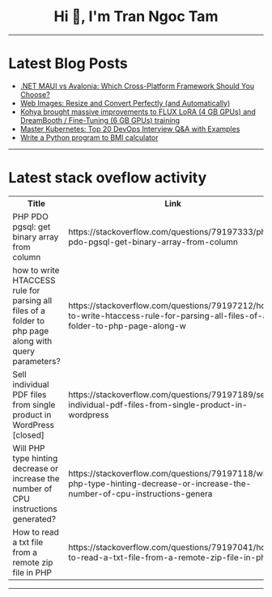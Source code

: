 <h1 align="center">Hi 👋, I'm Tran Ngoc Tam</h1>

---

# Latest Blog Posts 
<!-- BLOG-POST-LIST:START -->
- [.NET MAUI vs Avalonia: Which Cross-Platform Framework Should You Choose?](https://dev.to/empiree/net-maui-vs-avalonia-which-cross-platform-framework-should-you-choose-2ki)
- [Web Images: Resize and Convert Perfectly &lpar;and Automatically&rpar;](https://dev.to/tomj/web-images-resize-and-convert-perfectly-and-automatically-1adp)
- [Kohya brought massive improvements to FLUX LoRA &lpar;4 GB GPUs&rpar; and DreamBooth / Fine-Tuning &lpar;6 GB GPUs&rpar; training](https://dev.to/furkangozukara/kohya-brought-massive-improvements-to-flux-lora-4-gb-gpus-and-dreambooth-fine-tuning-6-gb-pmb)
- [Master Kubernetes: Top 20 DevOps Interview Q&amp;A with Examples](https://dev.to/i_am_vesh/master-kubernetes-top-20-devops-interview-qa-with-examples-1lep)
- [Write a Python program to BMI calculator](https://dev.to/lakshmi_prithanadesan_32/write-a-python-program-for-bmi-calculator-3k9b)
<!-- BLOG-POST-LIST:END -->

---

# Latest stack oveflow activity
<table>
  <tr><th>Title</th><th>Link</th></tr>
  <!-- STACKOVERFLOW:START --><tr><td>PHP PDO pgsql: get binary array from column</td><td>https://stackoverflow.com/questions/79197333/php-pdo-pgsql-get-binary-array-from-column</td></tr><tr><td>how to write HTACCESS rule for parsing all files of a folder to php page along with query parameters?</td><td>https://stackoverflow.com/questions/79197212/how-to-write-htaccess-rule-for-parsing-all-files-of-a-folder-to-php-page-along-w</td></tr><tr><td>Sell individual PDF files from single product in WordPress [closed]</td><td>https://stackoverflow.com/questions/79197189/sell-individual-pdf-files-from-single-product-in-wordpress</td></tr><tr><td>Will PHP type hinting decrease or increase the number of CPU instructions generated?</td><td>https://stackoverflow.com/questions/79197118/will-php-type-hinting-decrease-or-increase-the-number-of-cpu-instructions-genera</td></tr><tr><td>How to read a txt file from a remote zip file in PHP</td><td>https://stackoverflow.com/questions/79197041/how-to-read-a-txt-file-from-a-remote-zip-file-in-php</td></tr><!-- STACKOVERFLOW:END -->
</table>

---


